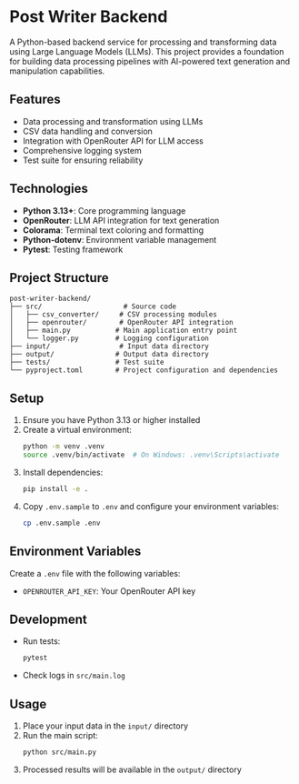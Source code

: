 # Post Writer Backend

A Python-based backend service for processing and transforming data using Large Language Models (LLMs). This project provides a foundation for building data processing pipelines with AI-powered text generation and manipulation capabilities.

## Features

- Data processing and transformation using LLMs
- CSV data handling and conversion
- Integration with OpenRouter API for LLM access
- Comprehensive logging system
- Test suite for ensuring reliability

## Technologies

- **Python 3.13+**: Core programming language
- **OpenRouter**: LLM API integration for text generation
- **Colorama**: Terminal text coloring and formatting
- **Python-dotenv**: Environment variable management
- **Pytest**: Testing framework

## Project Structure

```
post-writer-backend/
├── src/                    # Source code
│   ├── csv_converter/     # CSV processing modules
│   ├── openrouter/        # OpenRouter API integration
│   ├── main.py           # Main application entry point
│   └── logger.py         # Logging configuration
├── input/                 # Input data directory
├── output/               # Output data directory
├── tests/                # Test suite
└── pyproject.toml        # Project configuration and dependencies
```

## Setup

1. Ensure you have Python 3.13 or higher installed
2. Create a virtual environment:
   ```bash
   python -m venv .venv
   source .venv/bin/activate  # On Windows: .venv\Scripts\activate
   ```
3. Install dependencies:
   ```bash
   pip install -e .
   ```
4. Copy `.env.sample` to `.env` and configure your environment variables:
   ```bash
   cp .env.sample .env
   ```

## Environment Variables

Create a `.env` file with the following variables:
- `OPENROUTER_API_KEY`: Your OpenRouter API key

## Development

- Run tests:
  ```bash
  pytest
  ```
- Check logs in `src/main.log`

## Usage

1. Place your input data in the `input/` directory
2. Run the main script:
   ```bash
   python src/main.py
   ```
3. Processed results will be available in the `output/` directory
